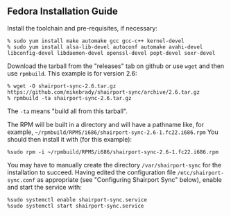 Fedora Installation Guide
-----

Install the toolchain and pre-requisites, if necessary:
```
% sudo yum install make automake gcc gcc-c++ kernel-devel
% sudo yum install alsa-lib-devel autoconf automake avahi-devel libconfig-devel libdaemon-devel openssl-devel popt-devel soxr-devel
```
Download the tarball from the "releases" tab on github or use `wget` and then use `rpmbuild`. This example is for version 2.6:
```
% wget -O shairport-sync-2.6.tar.gz https://github.com/mikebrady/shairport-sync/archive/2.6.tar.gz
% rpmbuild -ta shairport-sync-2.6.tar.gz
```
The `-ta` means "build all from this tarball".

The RPM will be built in a directory and will have a pathname like, for example, `~/rpmbuild/RPMS/i686/shairport-sync-2.6-1.fc22.i686.rpm` You should then install it with (for this example):
```
%sudo rpm -i ~/rpmbuild/RPMS/i686/shairport-sync-2.6-1.fc22.i686.rpm
```
You may have to manually create the directory `/var/shairport-sync` for the installation to succeed. Having edited the configuration file `/etc/shairport-sync.conf` as appropriate (see "Configuring Shairport Sync" below), enable and start the service with:
```
%sudo systemctl enable shairport-sync.service
%sudo systemctl start shairport-sync.service
```
